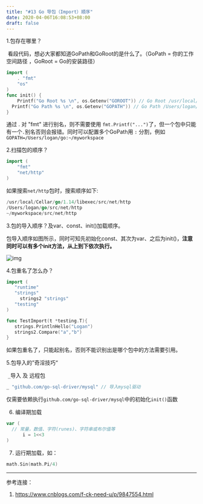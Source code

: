 ```yaml
---
title: "#13 Go 导包（Import）顺序"
date: 2020-04-06T16:08:53+08:00
draft: false
---
```


1.包存在哪里？

​	看段代码，想必大家都知道GoPath和GoRoot的是什么了。（GoPath = 你的工作空间路径 ，GoRoot =  Go的安装路径）

```go
import (
	. "fmt"
	"os"
)
func init() {
	Printf("Go Root %s \n", os.Getenv("GOROOT")) // Go Root /usr/local/Cellar/go/1.14/libexec 
  Printf("Go Path %s \n", os.Getenv("GOPATH")) // Go Path /Users/logan/go
}
```

通过 . 对 "fmt" 进行别名，则不需要使用 `fmt.Printf("...")`了，但一个包中只能有一个`.`别名否则会报错。同时可以配置多个GoPath用 `:` 分割，例如 `GOPATH=/Users/logan/go:~/myworkspace`

2.扫描包的顺序？

```go
import (
    "fmt"
    "net/http"
)
```

如果搜索`net/http`包时，搜索顺序如下:

```go
/usr/local/Cellar/go/1.14/libexec/src/net/http
/Users/logan/go/src/net/http
~/myworkspace/src/net/http
```

3.包的导入顺序？及var、const、init()加载顺序。

包导入顺序如图所示，同时可知先初始化const、其次为var、之后为init()，**注意同时可以有多个init方法，从上到下依次执行。**

![img](https://tva1.sinaimg.cn/large/007S8ZIlly1geat63nag2j30rm0bxtcw.jpg)

4.包重名了怎么办？

```go
import (
   "runtime"
   "strings"
	 strings2 "strings"
   "testing"
)

func TestImport(t *testing.T){
   strings.PrintlnHello("Logan")
   strings2.Compare("a","b")
}
```

如果包重名了，只能起别名，否则不能识别出是哪个包中的方法需要引用。

5.包导入的”奇淫技巧“

​	`_`导入 及 远程包

```go
_ "github.com/go-sql-driver/mysql" // 导入mysql驱动
```

 仅需要依赖执行`github.com/go-sql-driver/mysql`中的初始化`init()`函数

6. 编译期加载

```go
var (
  // 常量，数值、字符(runes)、字符串或布尔值等
	  i = 1<<3 
)
```

7. 运行期加载，如：

```go
math.Sin(math.Pi/4)
```

---

参考连接：

1. https://www.cnblogs.com/f-ck-need-u/p/9847554.html

